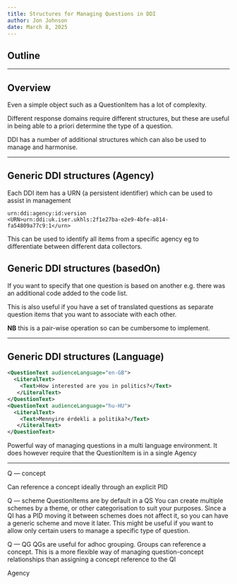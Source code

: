 ```yaml
---
title: Structures for Managing Questions in DDI
author: Jon Johnson
date: March 8, 2025
---
```


## Outline

---

## Overview

Even a simple object such as a QuestionItem has a lot of complexity.

Different response domains require different structures, but these are useful in being able to a priori determine the type of a question.

DDI has a number of additional structures which can also be used to manage and harmonise.

---

## Generic DDI structures (Agency)

Each DDI item has a URN (a persistent identifier) which can be used to assist in management

```
urn:ddi:agency:id:version
<URN>urn:ddi:uk.iser.ukhls:2f1e27ba-e2e9-4bfe-a814-fa54809a77c9:1</urn>

```

This can be used to identify all items from a specific agency eg to differentiate between different data collectors. 

## Generic DDI structures (basedOn)

If you want to specify that one question is based on another e.g. there was an additional code added to the code list. 

This is also useful if you have a set of translated questions as separate question items that you want to associate with each other. 

**NB** this is a pair-wise operation so can be cumbersome to implement.

---

## Generic DDI structures (Language)

```xml
<QuestionText audienceLanguage="en-GB">
  <LiteralText>
    <Text>How interested are you in politics?</Text>
   </LiteralText>
</QuestionText>
<QuestionText audienceLanguage="hu-HU">
  <LiteralText>
    <Text>Mennyire érdekli a politika?</Text>
   </LiteralText>
</QuestionText>
```
Powerful way of managing questions in a multi language environment. It does however require that the QuestionItem is in a single Agency

---

Q — concept

Can reference a concept ideally through an explicit PID

Q — scheme
QuestionItems are by default in a QS
You can create multiple schemes by a theme, or other categorisation to suit your purposes. 
Since a QI has a PID moving it between schemes does not affect it, so you can have a generic scheme and move it later. 
This might be useful if you want to allow only certain users to manage a specific type of question. 

Q — QG
QGs are useful for adhoc grouping. Groups can reference a concept. This is a more flexible way of managing question-concept relationships than assigning a concept reference to the QI

Agency





